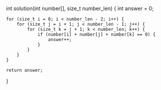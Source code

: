 int solution(int number[], size_t number_len) {
    int answer = 0;
    
    for (size_t i = 0; i < number_len - 2; i++) {
        for (size_t j = i + 1; j < number_len - 1; j++) {
            for (size_t k = j + 1; k < number_len; k++) {
                if (number[i] + number[j] + number[k] == 0) {
                    answer++;
                }
            }
        }
    }
    
    return answer;
}
